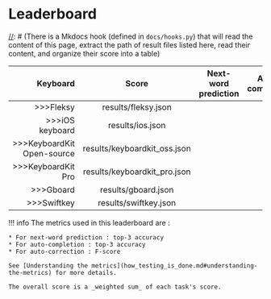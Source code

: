 # Leaderboard

[//]: # (A bit of explanation is required for this page)
[//]: # (There is a Mkdocs hook (defined in `docs/hooks.py`) that will read the content of this page, extract the path of result files listed here, read their content, and organize their score into a table)

| Keyboard | Score | Next-word prediction | Auto-completion | Auto-correction |
|---------:|:-----:|:--------------------:|:---------------:|:---------------:|
>>>Fleksy|results/fleksy.json
>>>iOS keyboard|results/ios.json
>>>KeyboardKit Open-source|results/keyboardkit_oss.json
>>>KeyboardKit Pro|results/keyboardkit_pro.json
>>>Gboard|results/gboard.json
>>>Swiftkey|results/swiftkey.json

!!! info
    The metrics used in this leaderboard are :

    * For next-word prediction : top-3 accuracy
    * For auto-completion : top-3 accuracy
    * For auto-correction : F-score

    See [Understanding the metrics](how_testing_is_done.md#understanding-the-metrics) for more details.

    The overall score is a _weighted sum_ of each task's score.
